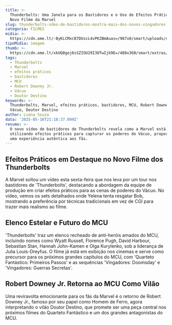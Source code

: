 ```yaml
---
title: >-
  Thunderbolts: Uma Janela para os Bastidores e o Uso de Efeitos Práticos no
  Novo Filme da Marvel
slug: thunderbolts-vdeo-de-bastidores-mostra-mais-dos-novos-vingadores
categoria: FILMES
midia: >-
  https://cdn.ome.lt/-ByKLCMxcB7DUscL4vPKZBmAuas=/987x0/smart/uploads/conteudo/fotos/Design_sem_nome_9_NyDISK4.png
tipoMidia: imagem
thumb: >-
  https://cdn.ome.lt/xkUQ8goj6sSZIOU29I3OTwIjk9E=/480x360/smart/extras/conteudos/Design_sem_nome_9.png
tags:
  - Thunderbolts
  - Marvel
  - efeitos práticos
  - bastidores
  - MCU
  - Robert Downey Jr.
  - Vácuo
  - Doutor Destino
keywords: >-
  Thunderbolts, Marvel, efeitos práticos, bastidores, MCU, Robert Downey Jr.,
  Vácuo, Doutor Destino
author: Luana Souza
data: '2025-05-16T21:18:37.099Z'
resumo: >-
  O novo vídeo de bastidores de Thunderbolts revela como a Marvel está
  utilizando efeitos práticos para capturar os poderes do Vácuo, proporcionando
  uma experiência autêntica aos fãs.
---
```


## Efeitos Práticos em Destaque no Novo Filme dos Thunderbolts

<blockquote class="twitter-tweet"><a href="https://twitter.com/user/status/1923423203529044394"></a></blockquote>

A Marvel soltou um vídeo esta sexta-feira que nos leva por um tour nos bastidores de 'Thunderbolts', destacando a abordagem da equipe de produção em criar efeitos práticos para as cenas de poderes do Vácuo. No vídeo, vemos os sets detalhados onde Yelena tenta resgatar Bob, mostrando a preferência por técnicas tradicionais em vez de CGI para trazer mais realismo ao filme.

## Elenco Estelar e Futuro do MCU

'Thunderbolts' traz um elenco recheado de anti-heróis amados do MCU, incluindo nomes como Wyatt Russell, Florence Pugh, David Harbour, Sebastian Stan, Hannah John-Kamen e Olga Kurylenko, sob a liderança de Julia Louis-Dreyfus. O filme já está em exibição nos cinemas e serve como precursor para os próximos grandes capítulos do MCU, com 'Quarteto Fantástico: Primeiros Passos' e as sequências 'Vingadores: Doomsday' e 'Vingadores: Guerras Secretas'.

## Robert Downey Jr. Retorna ao MCU Como Vilão

Uma reviravolta emocionante para os fãs da Marvel é o retorno de Robert Downey Jr., famoso por seu papel como Homem de Ferro, agora interpretando o vilão Doutor Destino, que promete ser uma peça central nos próximos filmes do Quarteto Fantástico e um dos grandes antagonistas do MCU.
